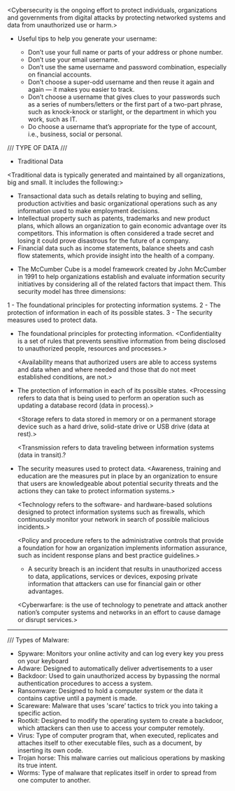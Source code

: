 <Cybersecurity is the ongoing effort to protect individuals, organizations and governments from digital attacks by protecting networked systems and data from unauthorized use or harm.>

* Useful tips to help you generate your username:

    - Don’t use your full name or parts of your address or phone number.
    - Don’t use your email username.
    - Don’t use the same username and password combination, especially on financial accounts.
    - Don’t choose a super-odd username and then reuse it again and again — it makes you easier to track.
    - Don’t choose a username that gives clues to your passwords such as a series of numbers/letters or the first part of a two-part phrase, such as knock-knock or starlight, or the department in which you work, such as IT.
    - Do choose a username that’s appropriate for the type of account, i.e., business, social or personal.

/// TYPE OF DATA ///

* Traditional Data

<Traditional data is typically generated and maintained by all organizations, big and small. It includes the following:>

  - Transactional data such as details relating to buying and selling, production activities and basic organizational operations such as any information used to make employment decisions.
  - Intellectual property such as patents, trademarks and new product plans, which allows an organization to gain economic advantage over its competitors. This information is often considered a trade secret and losing it could prove disastrous for the future of a company.
  - Financial data such as income statements, balance sheets and cash flow statements, which provide insight into the health of a company.


  * The McCumber Cube is a model framework created by John McCumber in 1991 to help organizations establish and evaluate information security initiatives by considering all of the related factors that impact them. This security model has three dimensions:

  1 - The foundational principles for protecting information systems.
  2 - The protection of information in each of its possible states.
  3 - The security measures used to protect data.

- The foundational principles for protecting information.
   <Confidentiality is a set of rules that prevents sensitive information from being disclosed to unauthorized people, resources and processes.>

   <Integrity ensures that system information or processes are protected from intentional or accidental modification. >

   <Availability means that authorized users are able to access systems and data when and where needed and those that do not meet established conditions, are not.>

- The protection of information in each of its possible states.
    <Processing refers to data that is being used to perform an operation such as updating a database record (data in process).>

    <Storage refers to data stored in memory or on a permanent storage device such as a hard drive, solid-state drive or USB drive (data at rest).>

    <Transmission refers to data traveling between information systems (data in transit).?

- The security measures used to protect data.
    <Awareness, training and education are the measures put in place by an organization to ensure that users are knowledgeable about potential security threats and the actions they can take to protect information systems.>

    <Technology refers to the software- and hardware-based solutions designed to protect information systems such as firewalls, which continuously monitor your network in search of possible malicious incidents.>

    <Policy and procedure refers to the administrative controls that provide a foundation for how an organization implements information assurance, such as incident response plans and best practice guidelines.>

    * A security breach is an incident that results in unauthorized access to data, applications, services or devices, exposing private information that attackers can use for financial gain or other advantages.

    <Cyberwarfare: is the use of technology to penetrate and attack another nation’s computer systems and networks in an effort to cause damage or disrupt services.>


___________________________________________________________________________________________

/// Types of Malware: 

- Spyware: Monitors your online activity and can log every key you press on your keyboard
- Adware: Designed to automatically deliver advertisements to a user
- Backdoor: Used to gain unauthorized access by bypassing the normal authentication procedures to access a system.
- Ransomware: Designed to hold a computer system or the data it contains captive until a payment is made.
- Scareware: Malware that uses 'scare’ tactics to trick you into taking a specific action.
- Rootkit: Designed to modify the operating system to create a backdoor, which attackers can then use to access your computer remotely.
- Virus: Type of computer program that, when executed, replicates and attaches itself to other executable files, such as a document, by inserting its own code.
- Trojan horse: This malware carries out malicious operations by masking its true intent.
- Worms: Type of malware that replicates itself in order to spread from one computer to another.